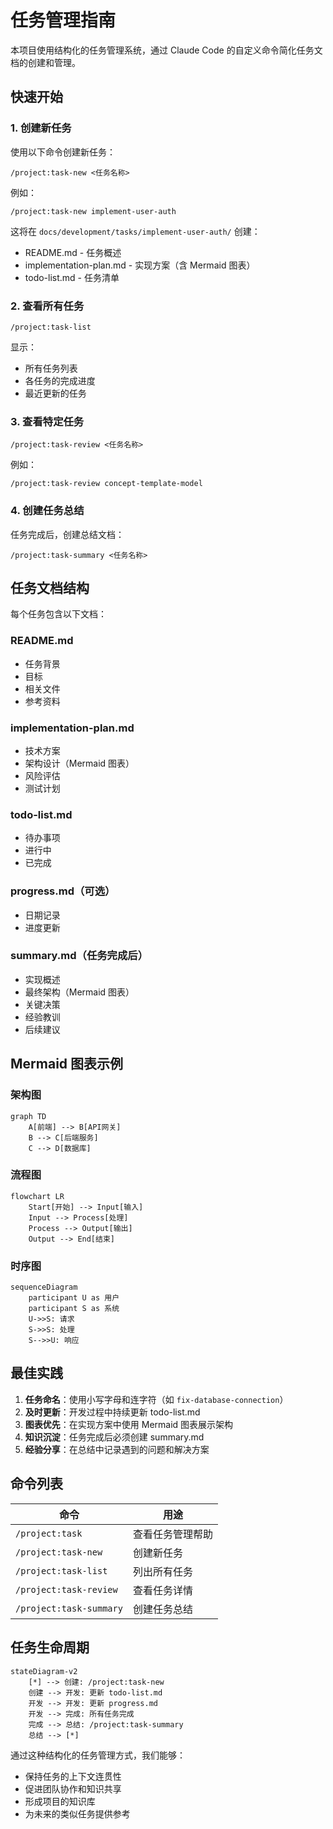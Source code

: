 # 任务管理指南

本项目使用结构化的任务管理系统，通过 Claude Code 的自定义命令简化任务文档的创建和管理。

## 快速开始

### 1. 创建新任务

使用以下命令创建新任务：

```
/project:task-new <任务名称>
```

例如：
```
/project:task-new implement-user-auth
```

这将在 `docs/development/tasks/implement-user-auth/` 创建：
- README.md - 任务概述
- implementation-plan.md - 实现方案（含 Mermaid 图表）
- todo-list.md - 任务清单

### 2. 查看所有任务

```
/project:task-list
```

显示：
- 所有任务列表
- 各任务的完成进度
- 最近更新的任务

### 3. 查看特定任务

```
/project:task-review <任务名称>
```

例如：
```
/project:task-review concept-template-model
```

### 4. 创建任务总结

任务完成后，创建总结文档：

```
/project:task-summary <任务名称>
```

## 任务文档结构

每个任务包含以下文档：

### README.md
- 任务背景
- 目标
- 相关文件
- 参考资料

### implementation-plan.md
- 技术方案
- 架构设计（Mermaid 图表）
- 风险评估
- 测试计划

### todo-list.md
- 待办事项
- 进行中
- 已完成

### progress.md（可选）
- 日期记录
- 进度更新

### summary.md（任务完成后）
- 实现概述
- 最终架构（Mermaid 图表）
- 关键决策
- 经验教训
- 后续建议

## Mermaid 图表示例

### 架构图
```mermaid
graph TD
    A[前端] --> B[API网关]
    B --> C[后端服务]
    C --> D[数据库]
```

### 流程图
```mermaid
flowchart LR
    Start[开始] --> Input[输入]
    Input --> Process[处理]
    Process --> Output[输出]
    Output --> End[结束]
```

### 时序图
```mermaid
sequenceDiagram
    participant U as 用户
    participant S as 系统
    U->>S: 请求
    S->>S: 处理
    S-->>U: 响应
```

## 最佳实践

1. **任务命名**：使用小写字母和连字符（如 `fix-database-connection`）
2. **及时更新**：开发过程中持续更新 todo-list.md
3. **图表优先**：在实现方案中使用 Mermaid 图表展示架构
4. **知识沉淀**：任务完成后必须创建 summary.md
5. **经验分享**：在总结中记录遇到的问题和解决方案

## 命令列表

| 命令 | 用途 |
|------|------|
| `/project:task` | 查看任务管理帮助 |
| `/project:task-new` | 创建新任务 |
| `/project:task-list` | 列出所有任务 |
| `/project:task-review` | 查看任务详情 |
| `/project:task-summary` | 创建任务总结 |

## 任务生命周期

```mermaid
stateDiagram-v2
    [*] --> 创建: /project:task-new
    创建 --> 开发: 更新 todo-list.md
    开发 --> 开发: 更新 progress.md
    开发 --> 完成: 所有任务完成
    完成 --> 总结: /project:task-summary
    总结 --> [*]
```

通过这种结构化的任务管理方式，我们能够：
- 保持任务的上下文连贯性
- 促进团队协作和知识共享
- 形成项目的知识库
- 为未来的类似任务提供参考